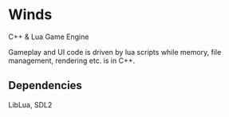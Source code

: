 # Winds
C++ &amp; Lua Game Engine

Gameplay and UI code is driven by lua scripts while memory, file management, rendering etc. is in C++.

## Dependencies
LibLua, SDL2

